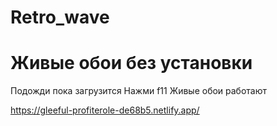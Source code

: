 # Retro_wave

# Живые обои без установки

 Подожди пока загрузится
 Нажми f11 
 Живые обои работают

https://gleeful-profiterole-de68b5.netlify.app/
